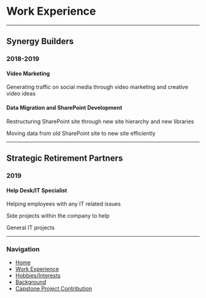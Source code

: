 # **Work Experience**

---

## Synergy Builders
### 2018-2019

#### Video Marketing

Generating traffic on social media through video marketing and creative video ideas

#### Data Migration and SharePoint Development

Restructuring SharePoint site through new site hierarchy and new libraries

Moving data from old SharePoint site to new site efficiently

---

## Strategic Retirement Partners
### 2019

#### Help Desk/IT Specialist

Helping employees with any IT related issues

Side projects within the company to help

General IT projects

---

### Navigation
- [Home](https://github.com/maxtaylorr/IT1000Final/blob/master/README.md)
- [Work Experience](https://github.com/maxtaylorr/IT1000Final/blob/master/WorkExperience.md)
- [Hobbies/Interests](https://github.com/maxtaylorr/IT1000Final/blob/master/Hobbies.md)
- [Background](https://github.com/maxtaylorr/IT1000Final/blob/master/Background.md)
- [Capstone Project Contribution](https://github.com/maxtaylorr/IT1000Final/blob/master/CapstoneProjectContribution.md)

